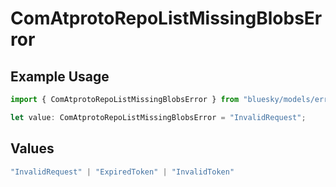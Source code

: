 # ComAtprotoRepoListMissingBlobsError

## Example Usage

```typescript
import { ComAtprotoRepoListMissingBlobsError } from "bluesky/models/errors";

let value: ComAtprotoRepoListMissingBlobsError = "InvalidRequest";
```

## Values

```typescript
"InvalidRequest" | "ExpiredToken" | "InvalidToken"
```